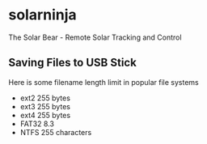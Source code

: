 # solarninja
The Solar Bear - Remote Solar Tracking and Control

## Saving Files to USB Stick

Here is some filename length limit in popular file systems

* ext2    255 bytes
* ext3    255 bytes
* ext4    255 bytes
* FAT32   8.3 
* NTFS    255 characters
